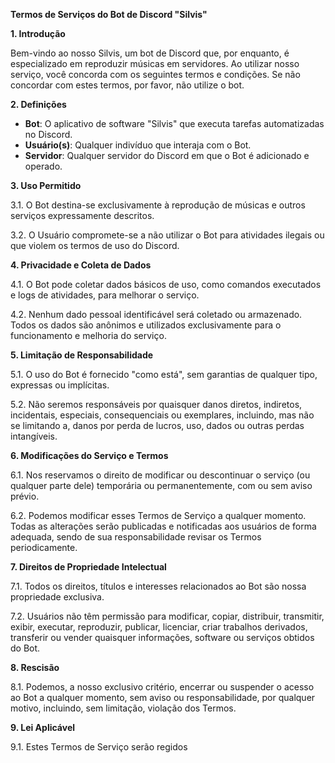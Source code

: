 **Termos de Serviços do Bot de Discord "Silvis"**

**1. Introdução**

Bem-vindo ao nosso Silvis, um bot de Discord que, por enquanto, é especializado em reproduzir músicas em servidores. Ao utilizar nosso serviço, você concorda com os seguintes termos e condições. Se não concordar com estes termos, por favor, não utilize o bot.

**2. Definições**

- **Bot**: O aplicativo de software "Silvis" que executa tarefas automatizadas no Discord.
- **Usuário(s)**: Qualquer indivíduo que interaja com o Bot.
- **Servidor**: Qualquer servidor do Discord em que o Bot é adicionado e operado.

**3. Uso Permitido**

3.1. O Bot destina-se exclusivamente à reprodução de músicas e outros serviços expressamente descritos.

3.2. O Usuário compromete-se a não utilizar o Bot para atividades ilegais ou que violem os termos de uso do Discord.

**4. Privacidade e Coleta de Dados**

4.1. O Bot pode coletar dados básicos de uso, como comandos executados e logs de atividades, para melhorar o serviço.

4.2. Nenhum dado pessoal identificável será coletado ou armazenado. Todos os dados são anônimos e utilizados exclusivamente para o funcionamento e melhoria do serviço.

**5. Limitação de Responsabilidade**

5.1. O uso do Bot é fornecido "como está", sem garantias de qualquer tipo, expressas ou implícitas.

5.2. Não seremos responsáveis por quaisquer danos diretos, indiretos, incidentais, especiais, consequenciais ou exemplares, incluindo, mas não se limitando a, danos por perda de lucros, uso, dados ou outras perdas intangíveis.

**6. Modificações do Serviço e Termos**

6.1. Nos reservamos o direito de modificar ou descontinuar o serviço (ou qualquer parte dele) temporária ou permanentemente, com ou sem aviso prévio.

6.2. Podemos modificar esses Termos de Serviço a qualquer momento. Todas as alterações serão publicadas e notificadas aos usuários de forma adequada, sendo de sua responsabilidade revisar os Termos periodicamente.

**7. Direitos de Propriedade Intelectual**

7.1. Todos os direitos, títulos e interesses relacionados ao Bot são nossa propriedade exclusiva.

7.2. Usuários não têm permissão para modificar, copiar, distribuir, transmitir, exibir, executar, reproduzir, publicar, licenciar, criar trabalhos derivados, transferir ou vender quaisquer informações, software ou serviços obtidos do Bot.

**8. Rescisão**

8.1. Podemos, a nosso exclusivo critério, encerrar ou suspender o acesso ao Bot a qualquer momento, sem aviso ou responsabilidade, por qualquer motivo, incluindo, sem limitação, violação dos Termos.

**9. Lei Aplicável**

9.1. Estes Termos de Serviço serão regidos
